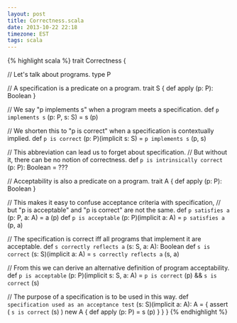 ```yaml
---
layout: post
title: Correctness.scala
date: 2013-10-22 22:18
timezone: EST
tags: scala
---
```


{% highlight scala %}
trait Correctness {
  
  // Let's talk about programs.
  type P
  
  // A specification is a predicate on a program.
  trait S { def apply (p: P): Boolean }
  
  // We say "p implements s" when a program meets a specification.
  def `p implements s` (p: P, s: S) = s (p)
  
  // We shorten this to "p is correct" when a specification is contextually implied.
  def `p is correct` (p: P)(implicit s: S) = `p implements s` (p, s)
  
  // This abbreviation can lead us to forget about specification.
  // But without it, there can be no notion of correctness.
  def `p is intrinsically correct` (p: P): Boolean = ???
  
  // Acceptability is also a predicate on a program.
  trait A { def apply (p: P): Boolean }
  
  // This makes it easy to confuse acceptance criteria with specification,
  // but "p is acceptable" and "p is correct" are not the same.
  def `p satisfies a` (p: P, a: A) = a (p)
  def `p is acceptable` (p: P)(implicit a: A) = `p satisfies a` (p, a)
  
  // The specification is correct iff all programs that implement it are acceptable.
  def `s correctly reflects a` (s: S, a: A): Boolean
  def `s is correct` (s: S)(implicit a: A) = `s correctly reflects a` (s, a)
  
  // From this we can derive an alternative definition of program acceptability.
  def `p is acceptable` (p: P)(implicit s: S, a: A) =
    `p is correct` (p) && `s is correct` (s)
  
  // The purpose of a specification is to be used in this way.
  def `specification used as an acceptance test` (s: S)(implicit a: A): A = {
    assert ( `s is correct` (s) )
    new A { def apply (p: P) = s (p) }
  }
}
{% endhighlight %}
